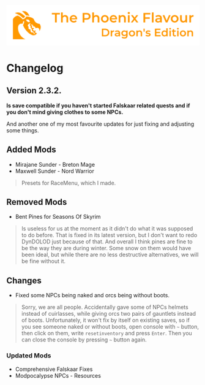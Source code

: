 ![image](images/Banner.webp)

# Changelog

## Version 2.3.2.

**Is save compatible if you haven't started Falskaar related quests and if you don't mind giving clothes to some NPCs.**

And another one of my most favourite updates for just fixing and adjusting some things.

## Added Mods

* Mirajane Sunder - Breton Mage
* Maxwell Sunder - Nord Warrior
> Presets for RaceMenu, which I made.

## Removed Mods

* Bent Pines for Seasons Of Skyrim
> Is useless for us at the moment as it didn't do what it was supposed to do before. That is fixed in its latest version, 
but I don't want to redo DynDOLOD just because of that. And overall I think pines are fine to be the way they are during winter.
Some snow on them would have been ideal, but while there are no less destructive alternatives, we will be fine without it.

## Changes

* Fixed some NPCs being naked and orcs being without boots.
> Sorry, we are all people. Accidentally gave some of NPCs helmets instead of cuirlasses, while giving orcs two pairs of gauntlets instead of boots. Unfortunately, it won't fix by itself on existing saves, so if you see someone naked or without boots, open console with `~` button, then click on them, write `resetinventory` and press `Enter`. Then you can close the console by pressing `~` button again.

### Updated Mods

* Comprehensive Falskaar Fixes
* Modpocalypse NPCs - Resources

